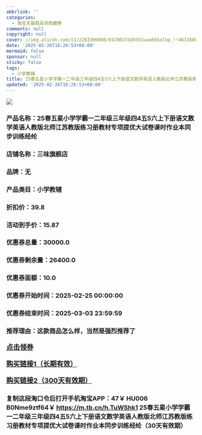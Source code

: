 ```yaml
---
abbrlink: ''
categories:
  - 淘宝天猫商品领隐藏券
comments: null
copyright: null
cover: //img.alicdn.com/i1/2263306098/O1CN01V3dXSV1uuwE6kolbp_!!4611686018427383666-0-item_pic.jpg
date: '2025-02-26T16:26:53+08:00'
mermaid: false
sponsor: null
sticky: false
tags:
  - 小学教辅
title: 25春五星小学学霸一二年级三年级四4五5六上下册语文数学英语人教版北师江苏教版练习册教材专项提优大试卷课时作业本同步训练经纶
updated: '2025-02-26T16:26:53+08:00'
--- 
```


![](//img.alicdn.com/i1/2263306098/O1CN01V3dXSV1uuwE6kolbp_!!4611686018427383666-0-item_pic.jpg)

### 产品名称：25春五星小学学霸一二年级三年级四4五5六上下册语文数学英语人教版北师江苏教版练习册教材专项提优大试卷课时作业本同步训练经纶
### 店铺名称：三味旗舰店
### 品牌：无
### 产品类目：小学教辅
### 折扣价：39.8
### 活动到手价：15.87
### 优惠券总量：30000.0
### 优惠券剩余量：26400.0
### 优惠券面额：10.0
### 优惠券开始时间：2025-02-25 00:00:00	
### 优惠券结束时间：2025-03-03 23:59:59	
### 推荐理由：这款商品怎么样，当然是强烈推荐了

<p style="font-size: 18px; font-weight: bold;">
  <a href="https://uland.taobao.com/coupon/edetail?e=C%2BNcGF5623ClhHvvyUNXZfh8CuWt5YH5OVuOuRD5gLJMmdsrkidbOWBzzpT26idJZtmtaZpt0CEcYAc8i1BY9lCfpFgHAaRGAr6mQBruDtVFyJphLwVLcI2CEf9rQ%2BJK2mwCY5fS7rW3iabtJWruNyNnbrD79T7fTofvsbfU3zxnmB%2Fzds2ljTLL2IqnGbQsMjFlbWctxfRPc39vTzcAEdG%2BGKMwuFyvaDx4bJh%2FRqz63CJspjYZaskwIZqZ4SaNu3KJgivUScdT22WE41NvpXv5xYJyiTmu2gDQGogpL99CJfXRaFUSzZVkf3oIWjLZVW6yqqeGJ%2FI%3D&traceId=21665f9817407225954674899d132c&union_lens=lensId%3AOPT%401740722611%40212b76d2_0e82_1954b272491_22c4%4001%40eyJmbG9vcklkIjo3MzM1NH0ie" target="_blank">点击领券</a>
</p>
<p style="font-size: 18px; font-weight: bold;">
  <a href="https://s.click.taobao.com/t?e=m%3D2%26s%3DdTiGmFPS79Vw4vFB6t2Z2ueEDrYVVa64K7Vc7tFgwiHjf2vlNIV67kyLuerTQxoGtTN3K9waqqj3ID%2FV1RqsF4wnCJeELi4I%2FIEn%2BS1IjHAB0ghlTd7WlZVm%2FOAUUFw71qrpxiwMoCNxc1AtbZGVS3231Qv1rO2UXAxpXyG52isLZMqoQW%2BfuKGzo1lVxIioxFyHTUo1EXAWwMHWpo0cxfWmreRiuXhVwKslcCKbYxusNToC6ZLmuH6emMKZRF8tozvQCWI2PAlyfsBFZDqhxWvosz5IrNiw3tWjU%2BiAlRiILwFB8no32HEqY%2Bakgpmw" target="_blank">购买链接1（长期有效）</a>
</p>
<p style="font-size: 18px; font-weight: bold;">
  <a href="https://s.click.taobao.com/KZmcVNs" target="_blank">购买链接2（300天有效期）</a>
</p>

### 复制这段淘口令后打开手机淘宝APP：47￥ HU006 B0Nme9ztf64￥ https://m.tb.cn/h.TuWShk1  25春五星小学学霸一二年级三年级四4五5六上下册语文数学英语人教版北师江苏教版练习册教材专项提优大试卷课时作业本同步训练经纶（30天有效期）
